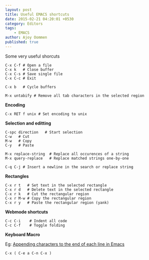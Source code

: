 ```yaml
---
layout: post
title: Useful EMACS shortcuts
date: 2015-02-21 04:20:01 +0530
category: Editors
tags:
    - EMACS
author: Ajoy Oommen
published: true
---
```

Some very useful shorcuts

    C-x C-f # Open a file
    C-x k   # Close buffer
    C-x C-s # Save single file
    C-x C-c # Exit

    C-x b   # Cycle buffers

    M-x untabify # Remove all tab characters in the selected region

**Encoding**

    C-x RET f unix # Set encoding to unix

**Selection and editting**

    C-spc direction   # Start selection
    C-w   # Cut
    M-w   # Copy
    C-y   # Paste

    M-x replace-string  # Replace all occurences of a string
    M-x query-replace   # Replace matched strings one-by-one

    C-q C-j # Insert a newline in the search or replace string

**Rectangles**

    C-x r t   # Set text in the selected rectangle
    C-x r d   # Delete text in the selected rectangle
    C-x r k   # Cut the rectangular region
    C-x r M-w # Copy the rectangular region
    C-x r y   # Paste the rectangular region (yank)

**Webmode shortcuts**

    C-c C-i    # Indent all code
    C-c C-f    # Toggle folding

**Keyboard Macro**

Eg: [Appending characters to the end of each line in Emacs](http://stackoverflow.com/a/4870840/1761793)

    C-x ( C-e a C-n C-x )